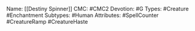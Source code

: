 Name: [[Destiny Spinner]]
CMC: #CMC2
Devotion: #G 
Types: #Creature #Enchantment 
Subtypes: #Human
Attributes: #SpellCounter  #CreatureRamp #CreatureHaste
